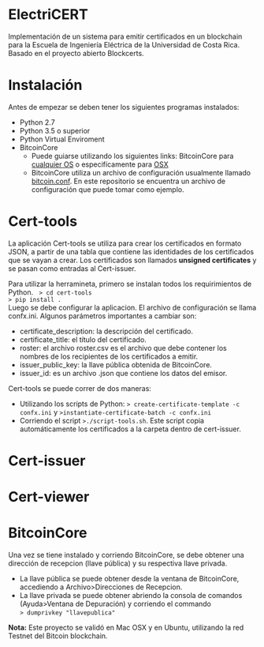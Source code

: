 # ElectriCERT
Implementación de un sistema para emitir certificados en un blockchain para la Escuela de Ingeniería Eléctrica de la Universidad de Costa Rica. Basado en el proyecto abierto Blockcerts. 

# Instalación
Antes de empezar se deben tener los siguientes programas instalados:
* Python 2.7
* Python 3.5 o superior
* Python Virtual Enviroment
* BitcoinCore
  - Puede guiarse utilizando los siguientes links: BitcoinCore para [cualquier OS](https://github.com/bitcoin/bitcoin/tree/master/doc) o especifícamente para [OSX](https://github.com/bitcoin/bitcoin/blob/master/doc/build-osx.md)
  - BitcoinCore utiliza un archivo de configuración usualmente llamado [bitcoin.conf](https://es.bitcoin.it/wiki/Ejecuci%C3%B3n_de_Bitcoin#Archivo_de_configuraci.C3.B3n_Bitcoin.conf). En este repositorio se encuentra un archivo de configuración que puede tomar como ejemplo.

# Cert-tools
La aplicación Cert-tools se utiliza para crear los certificados en formato JSON, a partir de una tabla que contiene las identidades de los certificados que se vayan a crear. Los certificados son llamados __unsigned certificates__ y se pasan como entradas al Cert-issuer.   

Para utilizar la herramineta, primero se instalan todos los requirimientos de Python.  
`> cd cert-tools`  
`> pip install .`  
Luego se debe configurar la aplicacion. El archivo de configuración se llama confx.ini.
Algunos parámetros importantes a cambiar son:
* certificate_description: la descripción del certificado. 
* certificate_title: el título del certificado. 
* roster: el archivo roster.csv es el archivo que debe contener los nombres de los recipientes de los certificados a emitir. 
* issuer_public_key: la llave pública obtenida de BitcoinCore. 
* issuer_id: es un archivo .json que contiene los datos del emisor.

Cert-tools se puede correr de dos maneras:
* Utilizando los scripts de Python: `> create-certificate-template -c confx.ini` y `>instantiate-certificate-batch -c confx.ini`
* Corriendo el script `>./script-tools.sh`. Este script copia automáticamente los certificados a la carpeta dentro de cert-issuer. 

# Cert-issuer



# Cert-viewer

# BitcoinCore
Una vez se tiene instalado y corriendo BitcoinCore, se debe obtener una dirección de recepcion (llave pública) y su respectiva llave privada.
* La llave pública se puede obtener desde la ventana de BitcoinCore, accediendo a Archivo>Direcciones de Recepcion.
* La llave privada se puede obtener abriendo la consola de comandos (Ayuda>Ventana de Depuración) y corriendo el commando  
`> dumprivkey "llavepublica"`


**Nota:** Este proyecto se validó en Mac OSX y en Ubuntu, utilizando la red Testnet del Bitcoin blockchain. 

